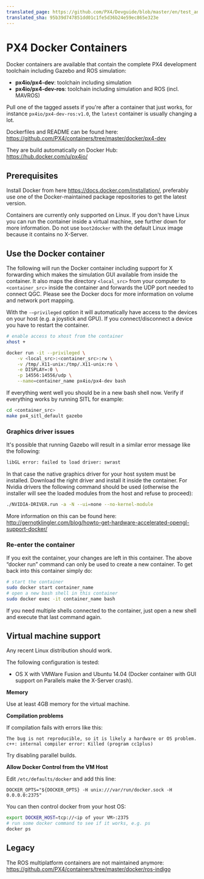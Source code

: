 ```yaml
---
translated_page: https://github.com/PX4/Devguide/blob/master/en/test_and_ci/docker.md
translated_sha: 95b39d747851dd01c1fe5d36b24e59ec865e323e
---
```


# PX4 Docker Containers

Docker containers are available that contain the complete PX4 development toolchain including Gazebo and ROS simulation:

  * **px4io/px4-dev**: toolchain including simulation
  * **px4io/px4-dev-ros**: toolchain including simulation and ROS (incl. MAVROS)
  
Pull one of the tagged assets if you're after a container that just works, for instance `px4io/px4-dev-ros:v1.0`, the `latest` container is usually changing a lot.

Dockerfiles and README can be found here: https://github.com/PX4/containers/tree/master/docker/px4-dev

They are build automatically on Docker Hub: https://hub.docker.com/u/px4io/

## Prerequisites

Install Docker from here https://docs.docker.com/installation/, preferably use one of the Docker-maintained package repositories to get the latest version.

Containers are currently only supported on Linux. If you don't have Linux you can run the container inside a virtual machine, see further down for more information. Do not use `boot2docker` with the default Linux image because it contains no X-Server.

## Use the Docker container

The following will run the Docker container including support for X forwarding which makes the simulation GUI available from inside the container. It also maps the directory `<local_src>` from your computer to `<container_src>` inside the container and forwards the UDP port needed to connect QGC. Please see the Docker docs for more information on volume and network port mapping.

With the `-–privileged` option it will automatically have access to the devices on your host (e.g. a joystick and GPU). If you connect/disconnect a device you have to restart the container.

```sh
# enable access to xhost from the container
xhost +

docker run -it --privileged \
    -v <local_src>:<container_src>:rw \
    -v /tmp/.X11-unix:/tmp/.X11-unix:ro \
    -e DISPLAY=:0 \
    -p 14556:14556/udp \
    --name=container_name px4io/px4-dev bash
```

If everything went well you should be in a new bash shell now. Verify if everything works by running SITL for example:

```sh
cd <container_src>
make px4_sitl_default gazebo
```

### Graphics driver issues

It's possible that running Gazebo will result in a similar error message like the following:

```sh
libGL error: failed to load driver: swrast
```

In that case the native graphics driver for your host system must be installed. Download the right driver and install it inside the container. For Nvidia drivers the following command should be used (otherwise the installer will see the loaded modules from the host and refuse to proceed):

```sh
./NVIDIA-DRIVER.run -a -N --ui=none --no-kernel-module
```

More information on this can be found here: http://gernotklingler.com/blog/howto-get-hardware-accelerated-opengl-support-docker/

### Re-enter the container

If you exit the container, your changes are left in this container. The above “docker run” command can only be used to create a new container. To get back into this container simply do:

```sh
# start the container
sudo docker start container_name
# open a new bash shell in this container
sudo docker exec -it container_name bash
```

If you need multiple shells connected to the container, just open a new shell and execute that last command again. 

## Virtual machine support

Any recent Linux distribution should work.

The following configuration is tested:

  * OS X with VMWare Fusion and Ubuntu 14.04 (Docker container with GUI support on Parallels make the X-Server crash).

**Memory**

Use at least 4GB memory for the virtual machine.

**Compilation problems**

If compilation fails with errors like this:

```
The bug is not reproducible, so it is likely a hardware or OS problem.
c++: internal compiler error: Killed (program cc1plus)
```

Try disabling parallel builds.

**Allow Docker Control from the VM Host**

Edit `/etc/defaults/docker` and add this line:

```
DOCKER_OPTS="${DOCKER_OPTS} -H unix:///var/run/docker.sock -H 0.0.0.0:2375"
```

You can then control docker from your host OS:

```sh
export DOCKER_HOST=tcp://<ip of your VM>:2375
# run some docker command to see if it works, e.g. ps
docker ps
```

## Legacy

The ROS multiplatform containers are not maintained anymore: https://github.com/PX4/containers/tree/master/docker/ros-indigo
